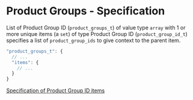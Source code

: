 # Product Groups - Specification

List of Product Group ID (`product_groups_t`) of value type `array` with 1 or
more unique items (a `set`) of type Product Group ID (`product_group_id_t`)
specifies a list of `product_group_ids` to give context to the parent item.

```javascript
"product_groups_t": {
  // ...
  "items": {
    // ...
  }
}
```

[Specification of Product Group ID items](product_group_id-spec.en.md)
